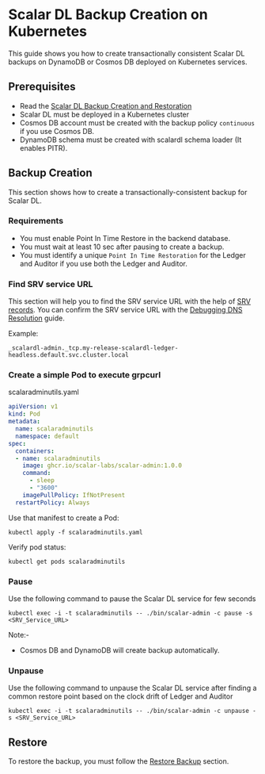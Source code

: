 # Scalar DL Backup Creation on Kubernetes

This guide shows you how to create transactionally consistent Scalar DL backups on DynamoDB or Cosmos DB deployed on Kubernetes services.

## Prerequisites

* Read the [Scalar DL Backup Creation and Restoration](https://github.com/scalar-labs/scalardl/blob/master/docs/backup-restore.md)
* Scalar DL must be deployed in a Kubernetes cluster
* Cosmos DB account must be created with the backup policy `continuous` if you use Cosmos DB.
* DynamoDB schema must be created with scalardl schema loader (It enables PITR).

## Backup Creation

This section shows how to create a transactionally-consistent backup for Scalar DL.

### Requirements

* You must enable Point In Time Restore in the backend database.
* You must wait at least 10 sec after pausing to create a backup.
* You must identify a unique `Point In Time Restoration` for the Ledger and Auditor if you use both the Ledger and Auditor. 

### Find SRV service URL

This section will help you to find the SRV service URL with the help of [SRV records](https://kubernetes.io/docs/concepts/services-networking/dns-pod-service/#srv-records).
You can confirm the SRV service URL with the [Debugging DNS Resolution](https://kubernetes.io/docs/tasks/administer-cluster/dns-debugging-resolution/) guide.

Example: 
```
_scalardl-admin._tcp.my-release-scalardl-ledger-headless.default.svc.cluster.local
```

### Create a simple Pod to execute grpcurl

scalaradminutils.yaml

```yaml
apiVersion: v1
kind: Pod
metadata:
  name: scalaradminutils
  namespace: default
spec:
  containers:
  - name: scalaradminutils
    image: ghcr.io/scalar-labs/scalar-admin:1.0.0
    command:
      - sleep
      - "3600"
    imagePullPolicy: IfNotPresent
  restartPolicy: Always
```

Use that manifest to create a Pod:

```console
kubectl apply -f scalaradminutils.yaml
```

Verify pod status:

```console
kubectl get pods scalaradminutils
```

### Pause

Use the following command to pause the Scalar DL service for few seconds

```console
kubectl exec -i -t scalaradminutils -- ./bin/scalar-admin -c pause -s <SRV_Service_URL>
```
Note:-
* Cosmos DB and DynamoDB will create backup automatically.

### Unpause

Use the following command to unpause the Scalar DL service after finding a common restore point based on the clock drift of Ledger and Auditor

```console
kubectl exec -i -t scalaradminutils -- ./bin/scalar-admin -c unpause -s <SRV_Service_URL>
```

## Restore

To restore the backup, you must follow the [Restore Backup](https://github.com/scalar-labs/scalardb/blob/master/docs/backup-restore.md#restore-backup) section.
 